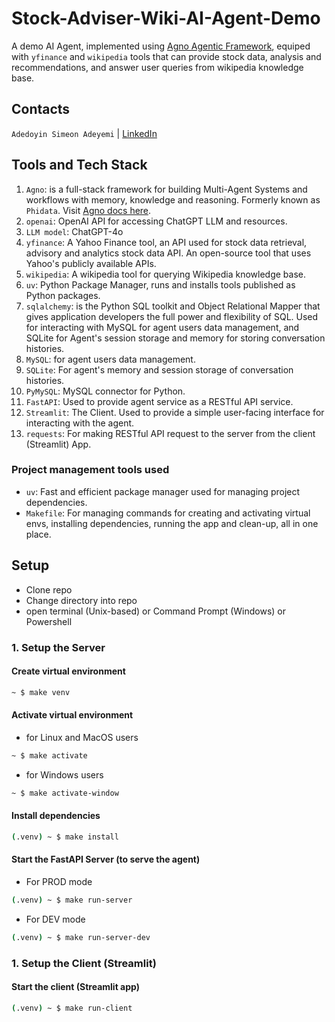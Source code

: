 # Stock-Adviser-Wiki-AI-Agent-Demo

A demo AI Agent, implemented using [Agno Agentic Framework](https://docs.agno.com/), equiped with `yfinance` and `wikipedia` tools that can provide stock data, analysis and recommendations, and answer user queries from wikipedia knowledge base.

## Contacts
`Adedoyin Simeon Adeyemi` | [LinkedIn](https://www.linkedin.com/in/adedoyin-adeyemi-a7827b160/)

## Tools and Tech Stack

1. `Agno`: is a full-stack framework for building Multi-Agent Systems and workflows with memory, knowledge and reasoning. Formerly known as `Phidata`. Visit [Agno docs here](https://docs.agno.com/introduction).
2. `openai`: OpenAI API for accessing ChatGPT LLM and resources.
3. `LLM model`: ChatGPT-4o
4. `yfinance`: A Yahoo Finance tool, an API used for stock data retrieval, advisory and analytics stock data API. An open-source tool that uses Yahoo's publicly available APIs.
5. `wikipedia`: A wikipedia tool for querying Wikipedia knowledge base.
6. `uv`: Python Package Manager, runs and installs tools published as Python packages.
7. `sqlalchemy`: is the Python SQL toolkit and Object Relational Mapper that gives application developers the full power and flexibility of SQL. Used for interacting with MySQL for agent users data management, and SQLite for Agent's session storage and memory for storing conversation histories.
8. `MySQL`: for agent users data management.
9. `SQLite`: For agent's memory and session storage of conversation histories.
10. `PyMySQL`: MySQL connector for Python.
11. `FastAPI`: Used to provide agent service as a RESTful API service.
12. `Streamlit`: The Client. Used to provide a simple user-facing interface for interacting with the agent.
13. `requests`: For making RESTful API request to the server from the client (Streamlit) App.

### Project management tools used
- `uv`: Fast and efficient package manager used for managing project dependencies.
- `Makefile`: For managing commands for creating and activating virtual envs, installing dependencies, running the app and clean-up, all in one place.

## Setup

- Clone repo
- Change directory into repo
- open terminal (Unix-based) or Command Prompt (Windows) or Powershell

### 1. Setup the Server

#### Create virtual environment

```bash
~ $ make venv
```

#### Activate virtual environment

- for Linux and MacOS users
```bash
~ $ make activate
```

- for Windows users
```bash
~ $ make activate-window
```

#### Install dependencies

```bash
(.venv) ~ $ make install
```

#### Start the FastAPI Server (to serve the agent)

- For PROD mode
```bash
(.venv) ~ $ make run-server
```

- For DEV mode
```bash
(.venv) ~ $ make run-server-dev
```

### 1. Setup the Client (Streamlit)

#### Start the client (Streamlit app)
```bash
(.venv) ~ $ make run-client
```

